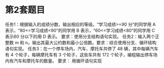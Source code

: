 # 第2套题目
任务1：根据输入的成绩分数，输出相应的等级。“学习成绩>=90 分”的同学用 A 表示，“80<=学习成绩<90”的同学用 B 表示，“60<=学习成绩<80”的同学用 C 表示60 分以下的用 D 表示。
要求：使用分支结构语句实现。
任务2：输入两个正整数 m 和 n，输出其最大公约数和最小公倍数。要求：综合使用分支、循环结构语句实现。
任务3：在一个停车场内，汽车、摩托车共停了 48 辆，其中每辆汽车有 4
个轮子，每辆摩托车有 3 个轮子，这些车共有 172 个轮子，编程输出停车场内有汽车和摩托车的数量。
要求： 用循环语句实现
